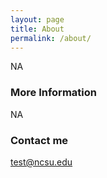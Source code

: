 ```yaml
---
layout: page
title: About
permalink: /about/
---
```


NA

### More Information

NA

### Contact me

[test@ncsu.edu](mailto:test@ncsu.edu)
